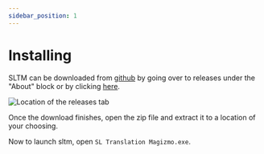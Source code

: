 ```yaml
---
sidebar_position: 1
---
```


# Installing

SLTM can be downloaded from [github](https://github.com/DockFrankenstein/SL-Translation-Magizmo) by going over to releases under the "About" block or by clicking [here](https://github.com/DockFrankenstein/SL-Translation-Magizmo/releases/latest).

![Location of the releases tab](/img/download-releases.png)

Once the download finishes, open the zip file and extract it to a location of your choosing.

Now to launch sltm, open `SL Translation Magizmo.exe`.